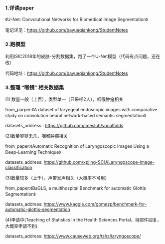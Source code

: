 ### 1.详读paper

《U-Net: Convolutional Networks for Biomedical Image Segmentation》

笔记详见：https://github.com/bayueqiankong/StudentNotes



### 2.跑模型

利用ISIC2018年的皮肤-分割数据集，跑了一个U-Net模型（代码有点问题，还在改）

代码地址：https://github.com/bayueqiankong/StudentNotes



### 3.整理 “喉镜” 相关数据集

(1) 数量一般（上百），类型单一（只采样2人），咽喉肿瘤相关

from_parper:《A dataset of laryngeal endoscopic images with comparative study on convolution neural network-based semantic segmentation》

datasets_address : https://github.com/imesluh/vocalfolds



(2)数量寥寥无几，咽喉肿瘤相关

from_paper:《Automatic Recognition of Laryngoscopic Images Using a Deep-Learning Technique》

datasets_address: https://github.com/xpjing-SCU/Laryngoscope-image-classification



(3)数量较多（上千），声带发声相关（大概率不可用）

from_paper:《BaGLS, a multihospital Benchmark for automatic Glottis Segmentation》

datasets_address: https://www.kaggle.com/gomezp/benchmark-for-automatic-glottis-segmentation



(4)申请中(Teaching of Statistics in the Health Sciences Portal，待邮件回复，大概率申请不到)

datasets_address: https://www.causeweb.org/tshs/laryngoscope/